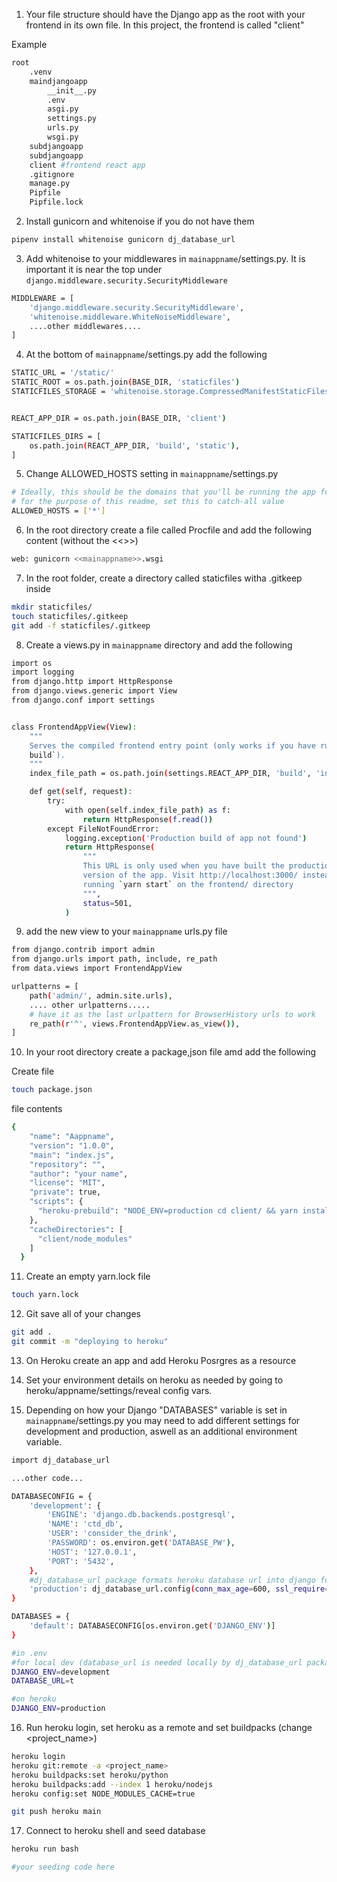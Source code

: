 1. Your file structure should have the Django app as the root with your frontend in its own file. In this project, the frontend is called "client"

Example
```bash
root
    .venv
    maindjangoapp
        __init__.py
        .env
        asgi.py
        settings.py
        urls.py
        wsgi.py
    subdjangoapp
    subdjangoapp
    client #frontend react app
    .gitignore
    manage.py
    Pipfile
    Pipfile.lock
```

2.  Install gunicorn and whitenoise if you do not have them

```bash
pipenv install whitenoise gunicorn dj_database_url
```

3. Add whitenoise to your middlewares in `mainappname`/settings.py. It is important it is near the top under `django.middleware.security.SecurityMiddleware`

```bash
MIDDLEWARE = [
    'django.middleware.security.SecurityMiddleware',
    'whitenoise.middleware.WhiteNoiseMiddleware',
    ....other middlewares....
]
```

4. At the bottom of `mainappname`/settings.py add the following

```bash
STATIC_URL = '/static/'
STATIC_ROOT = os.path.join(BASE_DIR, 'staticfiles')
STATICFILES_STORAGE = 'whitenoise.storage.CompressedManifestStaticFilesStorage'


REACT_APP_DIR = os.path.join(BASE_DIR, 'client')

STATICFILES_DIRS = [
    os.path.join(REACT_APP_DIR, 'build', 'static'),
]
```

5. Change ALLOWED_HOSTS setting in `mainappname`/settings.py

```bash
# Ideally, this should be the domains that you'll be running the app for
# for the purpose of this readme, set this to catch-all value
ALLOWED_HOSTS = ['*']
```

6. In the root directory create a file called Procfile and add the following content (without the <<>>)

```bash
web: gunicorn <<mainappname>>.wsgi
```

7. In the root folder, create a directory called staticfiles witha .gitkeep inside

```bash
mkdir staticfiles/
touch staticfiles/.gitkeep
git add -f staticfiles/.gitkeep
```

8. Create a views.py in `mainappname` directory and add the following

```bash
import os
import logging
from django.http import HttpResponse
from django.views.generic import View
from django.conf import settings


class FrontendAppView(View):
    """
    Serves the compiled frontend entry point (only works if you have run `yarn
    build`).
    """
    index_file_path = os.path.join(settings.REACT_APP_DIR, 'build', 'index.html')

    def get(self, request):
        try:
            with open(self.index_file_path) as f:
                return HttpResponse(f.read())
        except FileNotFoundError:
            logging.exception('Production build of app not found')
            return HttpResponse(
                """
                This URL is only used when you have built the production
                version of the app. Visit http://localhost:3000/ instead after
                running `yarn start` on the frontend/ directory
                """,
                status=501,
            )
```

9. add the new view to your `mainappname` urls.py file

```bash
from django.contrib import admin
from django.urls import path, include, re_path
from data.views import FrontendAppView

urlpatterns = [
    path('admin/', admin.site.urls),
	.... other urlpatterns.....
	# have it as the last urlpattern for BrowserHistory urls to work
    re_path(r'^', views.FrontendAppView.as_view()),
]
```

10. In your root directory create a package,json file amd add the following

Create file
```bash
touch package.json
```

file contents
```bash
{
    "name": "Aappname",
    "version": "1.0.0",
    "main": "index.js",
    "repository": "",
    "author": "your name",
    "license": "MIT",
    "private": true,
    "scripts": {
      "heroku-prebuild": "NODE_ENV=production cd client/ && yarn install && yarn build && cd .."
    },
    "cacheDirectories": [
      "client/node_modules"
    ]
  }

```

11. Create an empty yarn.lock file

```bash
touch yarn.lock
```

12. Git save all of your changes
```bash
git add .
git commit -m "deploying to heroku"
```

13. On Heroku create an app and add Heroku Posrgres as a resource

14. Set your environment details on heroku as needed by going to heroku/appname/settings/reveal config vars.

15. Depending on how your Django "DATABASES" variable is set in `mainappname`/settings.py you may need to add different settings for development and production, aswell as an additional environment variable.

```bash
import dj_database_url

...other code...

DATABASECONFIG = {
    'development': {
        'ENGINE': 'django.db.backends.postgresql',
        'NAME': 'ctd_db',
        'USER': 'consider_the_drink',
        'PASSWORD': os.environ.get('DATABASE_PW'),
        'HOST': '127.0.0.1',
        'PORT': '5432',
    },
    #dj_database_url package formats heroku database url into django format, dont forget to import it at the top of your file
    'production': dj_database_url.config(conn_max_age=600, ssl_require=True)
}

DATABASES = {
    'default': DATABASECONFIG[os.environ.get('DJANGO_ENV')]
}

#in .env
#for local dev (database_url is needed locally by dj_database_url package to not error out)
DJANGO_ENV=development
DATABASE_URL=t

#on heroku
DJANGO_ENV=production
```

16. Run heroku login, set heroku as a remote and set buildpacks (change <project_name>)

```bash
heroku login
heroku git:remote -a <project_name>
heroku buildpacks:set heroku/python
heroku buildpacks:add --index 1 heroku/nodejs
heroku config:set NODE_MODULES_CACHE=true

git push heroku main
```

17. Connect to heroku shell and seed database
```bash
heroku run bash

#your seeding code here
```
